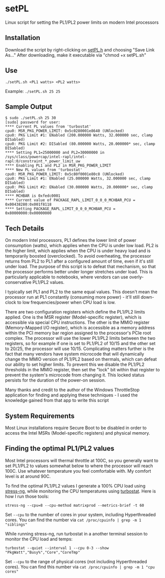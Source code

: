 

# setPL
Linux script for setting the PL1/PL2 power limits on modern Intel processors

## Installation
Download the script by right-clicking on [setPL.h](https://raw.githubusercontent.com/horshack-dpreview/setPL/master/setPL.sh) and choosing "Save Link As..." After downloading, make it executable via "chmod +x setPL.sh"

## Use
`./setPL.sh <PL1 watts> <PL2 watts>`

Example: `./setPL.sh 25 25`

## Sample Output

    $ sudo ./setPL.sh 25 30
    [sudo] password for user: 
    **** Current PL values from 'turbostat'
    cpu0: MSR_PKG_POWER_LIMIT: 0x5c0280001e8640 (UNlocked)
    cpu0: PKG Limit #1: ENabled (200.000000 Watts, 32.000000 sec, clamp DISabled)
    cpu0: PKG Limit #2: DISabled (80.000000 Watts, 20.000000* sec, clamp DISabled)
    **** Setting PL1=25000000 and PL2=30000000 in /sys/class/powercap/intel-rapl/intel-rapl:0/constraint_*_power_limit_uw
    **** Enabling PL1 and PL2 in MSR_PKG_POWER_LIMIT
    **** New PL values from 'turbostat'
    cpu0: MSR_PKG_POWER_LIMIT: 0x5c80f0001e80c8 (UNlocked)
    cpu0: PKG Limit #1: ENabled (25.000000 Watts, 32.000000 sec, clamp DISabled)
    cpu0: PKG Limit #2: ENabled (30.000000 Watts, 20.000000* sec, clamp DISabled)
    **** MCHBAR is 0xfedc0001
    **** Current value of PACKAGE_RAPL_LIMIT_0_0_0_MCHBAR_PCU = 0x00438280:0x001f8118
    **** Setting PACKAGE_RAPL_LIMIT_0_0_0_MCHBAR_PCU = 0x80000000:0x00000000


## Tech Details
On modern Intel processors, PL1 defines the lower limit of power consumption (watts), which applies when the CPU is under low load. PL2 is the higher limit, which applies when the CPU is under heavy load and is temporarily boosted (overclocked). To avoid overheating, the processor returns from PL2 to PL1 after a configured amount of time, even if it's still under load. The purpose of this script is to defeat that mechanism, so that the processor performs better under longer stretches under load. This is particularly applicable to notebooks, where vendors can use overly-conservative PL1/PL2 values.

I typically set PL1 and PL2 to the same equal values. This doesn't mean the processor run at PL1 constantly (consuming more power) - it'll still down-clock to low frequencies/power when CPU load is low.

 There are two configuration registers which define the PL1/PL2 limits applied. One is the MSR register (Model-specific register), which is accessible via special CPU instructions. The other is the MMIO register (Memory-Mapped I/O register), which is accessible as a memory address within the PCI memory bar region assigned to the processor's PCIe root  complex. The processor will use the lower PL1/PL2 limits between the two registers, so for example if one is set to PL1/PL2 of 10/15 and the other set to 20/25, the processor will use 10/15. Complicating matters further is the fact that many vendors have system microcode that will dynamically change the MMIO version of PL1/PL2 based on thermals, which can defeat our ability to set higher limits. To prevent this we disable the PL1/PL2 thresholds in the MMIO register, then set the "lock" bit within that register to prevent the system's microcode from changing it. This locked status persists for the duration of the power-on session.

Many thanks and credit to the author of the Windows ThrottleStop application for finding and applying these techniques - I used the knowledge gained from that app to write this script

## System Requirements
Most Linux installations require Secure Boot to be disabled in order to access the Intel MSRs (Model-specific registers) and physical memory.

## Finding the optimal PL1/PL2 values
Most Intel processors will thermal throttle at 100C, so you generally want to set PL1/PL2 to values somewhat below to where the processor will reach 100C. Use whatever temperature you feel comfortable with. My comfort level is at around 90C.

To find the optimal PL1/PL2 values I generate a 100% CPU load using [stress-ng](https://wiki.ubuntu.com/Kernel/Reference/stress-ng), while monitoring the CPU temperatures using [turbostat](https://www.linux.org/docs/man8/turbostat.html). Here is how I run those tools:

`stress-ng --cpu=8 --cpu-method matrixprod --metrics-brief -t 60`

Set `--cpu` to the number of cores in your system, including Hyperthreaded cores. You can find the number via `cat /proc/cpuinfo | grep -m 1 "siblings"`

While running stress-ng, run turbostat in a another terminal session to monitor the CPU load and temps:

`turbostat --quiet --interval 1 --cpu 0-3 --show "PkgWatt","Busy%","Core","CoreTmp"`

Set `--cpu` to the range of physical cores (not including Hyperthreaded cores). You can find this number via `cat /proc/cpuinfo | grep -m 1 "cpu cores"`


